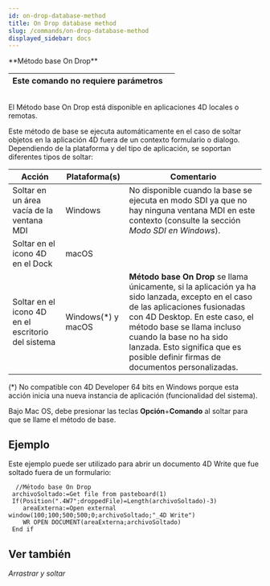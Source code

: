 ```yaml
---
id: on-drop-database-method
title: On Drop database method
slug: /commands/on-drop-database-method
displayed_sidebar: docs
---
```


<!--REF #_command_On Drop database method.Syntax-->**Método base On Drop**<!-- END REF-->
<!--REF #_command_On Drop database method.Params-->
| Este comando no requiere parámetros |  |
| --- | --- |

<!-- END REF-->

## 

<!--REF #_command_On Drop database method.Summary-->El Método base On Drop está disponible en aplicaciones 4D locales o remotas.<!-- END REF-->

Este método de base se ejecuta automáticamente en el caso de soltar objetos en la aplicación 4D fuera de un contexto formulario o dialogo. Dependiendo de la plataforma y del tipo de aplicación, se soportan diferentes tipos de soltar:

| **Acción**                                         | **Plataforma(s)**   | **Comentario**                                                                                                                                                                                                                                                                                                  |
| -------------------------------------------------- | ------------------- | --------------------------------------------------------------------------------------------------------------------------------------------------------------------------------------------------------------------------------------------------------------------------------------------------------------- |
| Soltar en un área vacía de la ventana MDI          | Windows             | No disponible cuando la base se ejecuta en modo SDI ya que no hay ninguna ventana MDI en este contexto (consulte la sección *Modo SDI en Windows*).                                                                                                                                                             |
| Soltar en el icono 4D en el Dock                   | macOS               |                                                                                                                                                                                                                                                                                                                 |
| Soltar en el icono 4D en el escritorio del sistema | Windows(\*) y macOS | **Método base On Drop** se llama únicamente, si la aplicación ya ha sido lanzada, excepto en el caso de las aplicaciones fusionadas con 4D Desktop. En este caso, el método base se llama incluso cuando la base no ha sido lanzada. Esto significa que es posible definir firmas de documentos personalizadas. |

(\*) No compatible con 4D Developer 64 bits en Windows porque esta acción inicia una nueva instancia de aplicación (funcionalidad del sistema).

Bajo Mac OS, debe presionar las teclas **Opción**+**Comando** al soltar para que se llame el método de base. 

## Ejemplo 

Este ejemplo puede ser utilizado para abrir un documento 4D Write que fue soltado fuera de un formulario:   
  
```4d
  //Método base On Drop
 archivoSoltado:=Get file from pasteboard(1)
 If(Position(".4W7";droppedFile)=Length(archivoSoltado)-3)
    areaExterna:=Open external window(100;100;500;500;0;archivoSoltado;"_4D Write")
    WR OPEN DOCUMENT(areaExterna;archivoSoltado)
 End if
```

## Ver también 

*Arrastrar y soltar*  